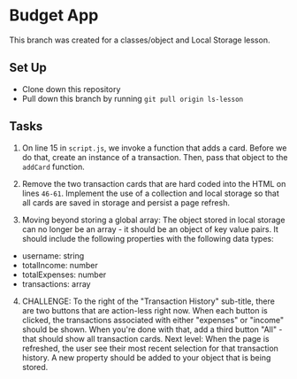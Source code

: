# Budget App

This branch was created for a classes/object and Local Storage lesson.

## Set Up

- Clone down this repository
- Pull down this branch by running `git pull origin ls-lesson`

## Tasks

1. On line 15 in `script.js`, we invoke a function that adds a card. Before we do that, create an instance of a transaction. Then, pass that object to the `addCard` function.

2. Remove the two transaction cards that are hard coded into the HTML on lines `46-61`. Implement the use of a collection and local storage so that all cards are saved in storage and persist a page refresh.

3. Moving beyond storing a global array: The object stored in local storage can no longer be an array - it should be an object of key value pairs. It should include the following properties with the following data types:
  - username: string
  - totalIncome: number
  - totalExpenses: number
  - transactions: array

4. CHALLENGE: To the right of the "Transaction History" sub-title, there are two buttons that are action-less right now. When each button is clicked, the transactions associated with either "expenses" or "income" should be shown. When you're done with that, add a third button "All" - that should show all transaction cards. Next level: When the page is refreshed, the user see their most recent selection for that transaction history. A new property should be added to your object that is being stored.

